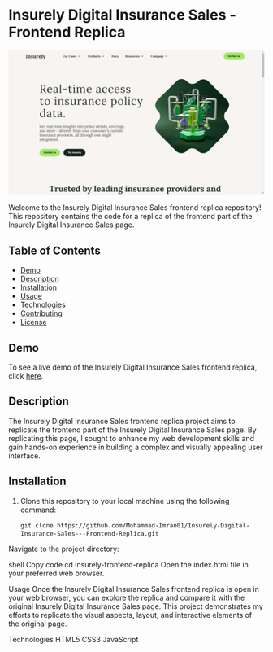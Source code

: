 # Insurely Digital Insurance Sales - Frontend Replica

![Insurely](insurely-screenshot.png.png)

Welcome to the Insurely Digital Insurance Sales frontend replica repository! This repository contains the code for a replica of the frontend part of the Insurely Digital Insurance Sales page.

## Table of Contents

- [Demo](#demo)
- [Description](#description)
- [Installation](#installation)
- [Usage](#usage)
- [Technologies](#technologies)
- [Contributing](#contributing)
- [License](#license)

## Demo

To see a live demo of the Insurely Digital Insurance Sales frontend replica, click [here](https://your-demo-link.com).

## Description

The Insurely Digital Insurance Sales frontend replica project aims to replicate the frontend part of the Insurely Digital Insurance Sales page. By replicating this page, I sought to enhance my web development skills and gain hands-on experience in building a complex and visually appealing user interface.

## Installation

1. Clone this repository to your local machine using the following command:

   ```shell
   git clone https://github.com/Mohammad-Imran01/Insurely-Digital-Insurance-Sales---Frontend-Replica.git
   
Navigate to the project directory:

shell
Copy code
cd insurely-frontend-replica
Open the index.html file in your preferred web browser.

Usage
Once the Insurely Digital Insurance Sales frontend replica is open in your web browser, you can explore the replica and compare it with the original Insurely Digital Insurance Sales page. This project demonstrates my efforts to replicate the visual aspects, layout, and interactive elements of the original page.

Technologies
HTML5
CSS3
JavaScript
